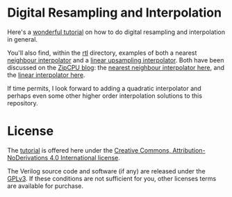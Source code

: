 # Digital Resampling and Interpolation

Here's a [wonderful
tutorial](https://github.com/ZipCPU/interpolation/raw/master/tutorial.pdf)
on how to do digital resampling and interpolation in general.

You'll also find, within the [rtl](rtl/) directory, examples of both a nearest
[neighbour interpolator](rtl/nearest-neighbor/simpleinterp.v) and a
[linear upsampling interpolator](rtl/lininterp/lininterp.v).  Both have
been discussed on the [ZipCPU blog](http://zipcpu.com): the [nearest neighbour
interpolator here](http://zipcpu.com/dsp/2017/06/06/simple-interpolator.html),
and the [linear interpolator
here](http://zipcpu.com/dsp/2017/07/29/series-linear-interpolation.html).

If time permits, I look forward to adding a quadratic interpolator and perhaps
even some other higher order interpolation solutions to this repository.

# License

The [tutorial](tutorial.pdf) is offered here under the [Creative Commons,
Attribution-NoDerivations 4.0 International
license](https://creativecommons.org/licenses/by-nd/4.0/legalcode).

The Verilog source code and software (if any) are released under the
[GPLv3](https://www.gnu.org/licenses/gpl-3.0.en.html).  If these conditions
are not sufficient for you, other licenses terms are available for purchase.
